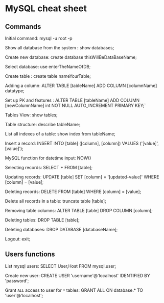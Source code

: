  MySQL cheat sheet 
===============

Commands
-----------

Initial command: mysql -u root -p 

Show all database from the system : show databases;

Create new database: create database thisWillBeDataBaseName;

Select database: use enterTheNameOfDB;

Create table : create table nameYourTable;

Adding a column: ALTER TABLE [tableName] ADD COLUMN [columnName] datatype;

Set up PK and features : ALTER TABLE [tableName] ADD COLUMN [newColumnName] int NOT NULL AUTO_INCREMENT PRIMARY KEY;`

Tables View: show tables;

Table structure: describe tableName;

List all indexes of a table: show index from tableName;

Insert a record: INSERT INTO [table] ([column], [column]) VALUES ('[value]', [value]');

MySQL function for datetime input: NOW()

Selecting records: SELECT * FROM [table];

Updating records: UPDATE [table] SET [column] = '[updated-value]' WHERE [column] = [value];

Deleting records: DELETE FROM [table] WHERE [column] = [value];

Delete all records in a table: truncate table [table];

Removing table columns: ALTER TABLE [table] DROP COLUMN [column];

Deleting tables: DROP TABLE [table];

Deleting databases: DROP DATABASE [databaseName];

Logout: exit;




Users functions
-----------

List mysql users: SELECT User,Host FROM mysql.user;

Create new user: CREATE USER 'username'@'localhost' IDENTIFIED BY 'password';

Grant `ALL` access to user for `*` tables: GRANT ALL ON database.* TO 'user'@'localhost';

